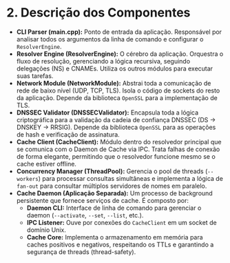 # 2. Descrição dos Componentes

  * **CLI Parser (main.cpp):** Ponto de entrada da aplicação. Responsável por analisar todos os argumentos da linha de comando e configurar o `ResolverEngine`.
  * **Resolver Engine (ResolverEngine):** O cérebro da aplicação. Orquestra o fluxo de resolução, gerenciando a lógica recursiva, seguindo delegações (NS) e CNAMEs. Utiliza os outros módulos para executar suas tarefas.
  * **Network Module (NetworkModule):** Abstrai toda a comunicação de rede de baixo nível (UDP, TCP, TLS). Isola o código de sockets do resto da aplicação. Depende da biblioteca `OpenSSL` para a implementação de TLS.
  * **DNSSEC Validator (DNSSECValidator):** Encapsula toda a lógica criptográfica para a validação da cadeia de confiança DNSSEC (DS -\> DNSKEY -\> RRSIG). Depende da biblioteca `OpenSSL` para as operações de hash e verificação de assinatura.
  * **Cache Client (CacheClient):** Módulo dentro do resolvedor principal que se comunica com o Daemon de Cache via IPC. Trata falhas de conexão de forma elegante, permitindo que o resolvedor funcione mesmo se o cache estiver offline.
  * **Concurrency Manager (ThreadPool):** Gerencia o pool de threads (`--workers`) para processar consultas simultâneas e implementa a lógica de `fan-out` para consultar múltiplos servidores de nomes em paralelo.
  * **Cache Daemon (Aplicação Separada):** Um processo de background persistente que fornece serviços de cache. É composto por:
      * **Daemon CLI:** Interface de linha de comando para gerenciar o daemon (`--activate`, `--set`, `--list`, etc.).
      * **IPC Listener:** Ouve por conexões do `CacheClient` em um socket de domínio Unix.
      * **Cache Core:** Implementa o armazenamento em memória para caches positivos e negativos, respeitando os TTLs e garantindo a segurança de threads (thread-safety).
